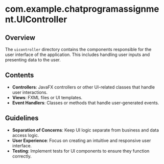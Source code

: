 # com.example.chatprogramassignment.UIController

## Overview

The `uicontroller` directory contains the components responsible for the user interface of the application. This includes handling user inputs and presenting data to the user.

## Contents

- **Controllers**: JavaFX controllers or other UI-related classes that handle user interactions.
- **Views**: FXML files or UI templates.
- **Event Handlers**: Classes or methods that handle user-generated events.

## Guidelines

- **Separation of Concerns**: Keep UI logic separate from business and data access logic.
- **User Experience**: Focus on creating an intuitive and responsive user interface.
- **Testing**: Implement tests for UI components to ensure they function correctly.
